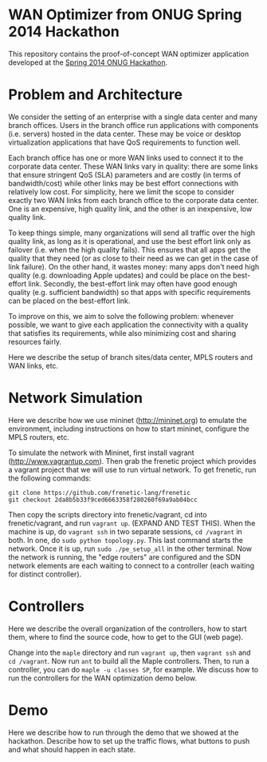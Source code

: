 WAN Optimizer from ONUG Spring 2014 Hackathon
======================

This repository contains the proof-of-concept WAN optimizer application
developed at the [Spring 2014 ONUG Hackathon](http://opennetworkingusergroup.com/agenda/hackathon/). 


Problem and Architecture
============

We consider the setting of an enterprise with a single data center and many
branch offices.  Users in the branch office run applications with components
(i.e. servers) hosted in the data center. These may be voice or desktop
virtualization applications that have QoS requirements to function well.

Each branch office has one or more WAN links used to connect it to the corporate data
center. These WAN links vary in quality: there are some links that ensure
stringent QoS (SLA) parameters and are costly (in terms of bandwidth/cost) while
other links may be best effort connections with relatively low cost. For
simplicity, here we limit the scope to consider exactly two WAN links from each
branch office to the corporate data center. One is an expensive, high quality
link, and the other is an inexpensive, low quality link.

To keep things simple, many organizations will send all traffic over the high
quality link, as long as it is operational, and use the best effort link only as
failover (i.e. when the high quality fails). This ensures that all apps get the
quality that they need (or as close to their need as we can get in the case of
link failure). On the other hand, it wastes money: many apps don't need high
quality (e.g. downloading Apple updates) and could be place on the best-effort
link. Secondly, the best-effort link may often have good enough quality
(e.g. sufficient bandwidth) so that apps with specific requirements can be
placed on the best-effort link.

To improve on this, we aim to solve the following problem: whenever possible, we
want to give each application the connectivity with a quality that satisfies its
requirements, while also minimizing cost and sharing resources fairly.


Here we describe the setup of branch sites/data center, MPLS routers and WAN links, etc. 


Network Simulation
==================

Here we describe how we use mininet (http://mininet.org) to emulate the environment, including instructions on how to start mininet, configure the MPLS routers, etc. 

To simulate the network with Mininet, first install vagrant (http://www.vagrantup.com). Then grab the frenetic project which provides a vagrant project that we will use to run virtual network. To get frenetic, run the following commands:

```
git clone https://github.com/frenetic-lang/frenetic
git checkout 2da8b5b33f9ced6663358f280260f69a9ab04bcc
```

Then copy the scripts directory into frenetic/vagrant, cd into frenetic/vagrant, and run `vagrant up`. (EXPAND AND TEST THIS). When the machine is up, do `vagrant ssh` in two separate sessions, `cd /vagrant` in both. In one, do `sudo python topology.py`. This last command starts the network. Once it is up, run `sudo ./pe_setup_all` in the other terminal. Now the network is running, the "edge routers" are configured and the SDN network elements are each waiting to connect to a controller (each waiting for distinct controller).

Controllers
===========

Here we describe the overall organization of the controllers, how to start them, where to find the source code, how to get to the GUI (web page).

Change into the `maple` directory and run `vagrant up`, then `vagrant ssh` and `cd /vagrant`. Now run `ant` to build all the Maple controllers. Then, to run a controller, you can do `maple -u classes SP`, for example. We discuss how to run the controllers for the WAN optimization demo below. 

Demo
====

Here we describe how to run through the demo that we showed at the hackathon. Describe how to set up the traffic flows, what buttons to push and what should happen in each state.
